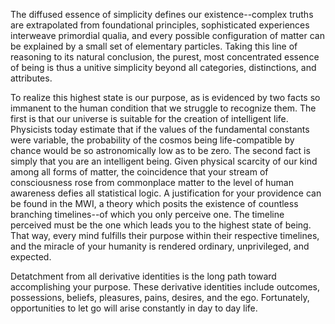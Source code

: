 The diffused essence of simplicity defines our existence--complex truths are extrapolated from foundational principles, sophisticated experiences interweave primordial qualia, and every possible configuration of matter can be explained by a small set of elementary particles. Taking this line of reasoning to its natural conclusion, the purest, most concentrated essence of being is thus a unitive simplicity beyond all categories, distinctions, and attributes. 

To realize this highest state is our purpose, as is evidenced by two facts so immanent to the human condition that we struggle to recognize them. The first is that our universe is suitable for the creation of intelligent life. Physicists today estimate that if the values of the fundamental constants were variable, the probability of the cosmos being life-compatible by chance would be so astronomically low as to be zero. The second fact is simply that you are an intelligent being. Given physical scarcity of our kind among all forms of matter, the coincidence that your stream of consciousness rose from commonplace matter to the level of human awareness defies all statistical logic. A justification for your providence can be found in the MWI, a theory which posits the existence of countless branching timelines--of which you only perceive one. The timeline perceived must be the one which leads you to the highest state of being. That way, every mind fulfills their purpose within their respective timelines, and the miracle of your humanity is rendered ordinary, unprivileged, and expected.

Detatchment from all derivative identities is the long path toward accomplishing your purpose. These derivative identities include outcomes, possessions, beliefs, pleasures, pains, desires, and the ego. Fortunately, opportunities to let go will arise constantly in day to day life.
